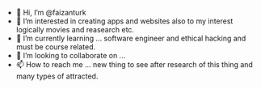 - 👋 Hi, I’m @faizanturk
- 👀 I’m interested in creating apps and websites also to my interest logically movies and reasearch etc.
- 🌱 I’m currently learning ... software engineer and ethical hacking and must be course related.
- 💞️ I’m looking to collaborate on ...
- 📫 How to reach me ... new thing to see after research of this thing and many types of attracted. 

<!---
faizanturk/faizanturk is a ✨ special ✨ repository because its `README.md` (this file) appears on your GitHub profile.
You can click the Preview link to take a look at your changes.
--->
